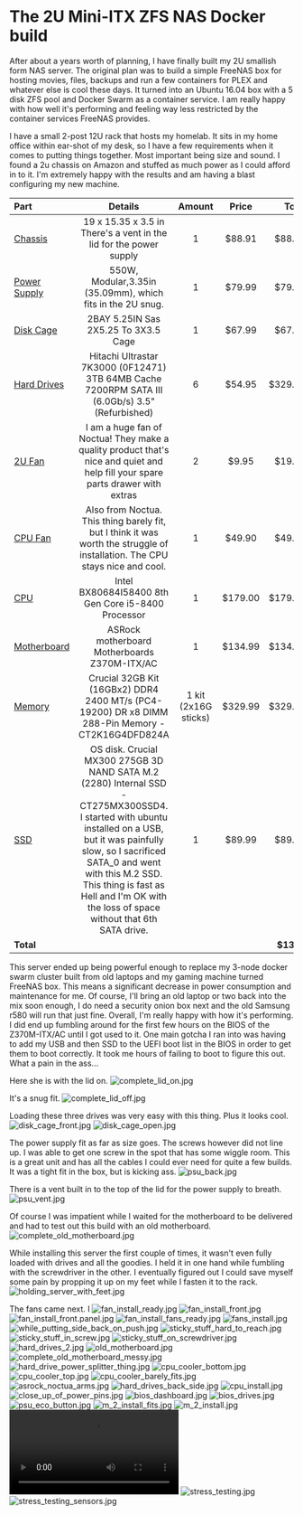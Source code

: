 # The 2U Mini-ITX ZFS NAS Docker build

After about a years worth of planning, I have finally built my 2U smallish form NAS server.  The original plan was to build a simple FreeNAS box for hosting movies, files, backups and run a few containers for PLEX and whatever else is cool these days.  It turned into an Ubuntu 16.04 box with a 5 disk ZFS pool and Docker Swarm as a container service.  I am really happy with how well it's performing and feeling way less restricted by the container services FreeNAS provides.

I have a small 2-post 12U rack that hosts my homelab.  It sits in my home office within ear-shot of my desk, so I have a few requirements when it comes to putting things together.  Most important being size and sound.  I found a 2u chassis on Amazon and stuffed as much power as I could afford in to it.  I'm extremely happy with the results and am having a blast configuring my new machine.

| Part        |                       Details                         |  Amount  |  Price  | Total |
|:----------- |:-----------------------------------------------------:|:--------:|:-------:| -----:|
| [Chassis](https://www.amazon.com/gp/product/B00A7NBO6E/ref=oh_aui_detailpage_o00_s00?ie=UTF8&psc=1) | 19 x 15.35 x 3.5 in There's a vent in the lid for the power supply | 1 | $88.91 | $88.91 |
| [Power Supply](https://www.amazon.com/gp/product/B01LWTS2UL/ref=oh_aui_detailpage_o05_s00?ie=UTF8&psc=1) | 550W, Modular,3.35in (35.09mm), which fits in the 2U snug. | 1 | $79.99 | $79.99 |
| [Disk Cage](https://www.amazon.com/gp/product/B004IMKTUW/ref=oh_aui_detailpage_o07_s01?ie=UTF8&psc=1) | 2BAY 5.25IN Sas 2X5.25 To 3X3.5 Cage | 1 | $67.99 | $67.99 |
| [Hard Drives](https://www.amazon.com/gp/product/B075G1N6MH/ref=oh_aui_detailpage_o06_s00?ie=UTF8&psc=1) | Hitachi Ultrastar 7K3000 (0F12471) 3TB 64MB Cache 7200RPM SATA III (6.0Gb/s) 3.5" (Refurbished) | 6 | $54.95 | $329.70 |
| [2U Fan](https://www.amazon.com/gp/product/B00KF7MVI2/ref=oh_aui_detailpage_o03_s00?ie=UTF8&psc=1) | I am a huge fan of Noctua!  They make a quality product that's nice and quiet and help fill your spare parts drawer with extras | 2 | $9.95 | $19.90 |
| [CPU Fan](https://www.amazon.com/gp/product/B075SF5QQ8/ref=oh_aui_detailpage_o02_s01?ie=UTF8&psc=1) | Also from Noctua.  This thing barely fit, but I think it was worth the struggle of installation.  The CPU stays nice and cool. | 1 | $49.90 | $49.90 |
| [CPU](https://www.amazon.com/gp/product/B0759FGJ3Q/ref=od_aui_detailpages00?ie=UTF8&psc=1) | Intel BX80684I58400 8th Gen Core i5-8400 Processor | 1 | $179.00 | $179.00 |
| [Motherboard](https://www.amazon.com/gp/product/B07638L88W/ref=od_aui_detailpages01?ie=UTF8&psc=1) | ASRock motherboard Motherboards Z370M-ITX/AC | 1 | $134.99 | $134.99 |
| [Memory](https://www.amazon.com/gp/product/B019FRCQAK/ref=oh_aui_detailpage_o01_s00?ie=UTF8&psc=1) | Crucial 32GB Kit (16GBx2) DDR4 2400 MT/s (PC4-19200) DR x8 DIMM 288-Pin Memory - CT2K16G4DFD824A | 1 kit (2x16G sticks) | $329.99 | $329.99 |
| [SSD](https://www.amazon.com/gp/product/B01IAGSDJ0/ref=oh_aui_detailpage_o00_s00?ie=UTF8&psc=1) | OS disk. Crucial MX300 275GB 3D NAND SATA M.2 (2280) Internal SSD - CT275MX300SSD4.  I started with ubuntu installed on a USB, but it was painfully slow, so I sacrificed SATA_0 and went with this M.2 SSD.  This thing is fast as Hell and I'm OK with the loss of space without that 6th SATA drive. | 1 | $89.99 | $89.99 |
|**Total**||||**$1370**|

This server ended up being powerful enough to replace my 3-node docker swarm cluster built from old laptops and my gaming machine turned FreeNAS box.  This means a significant decrease in power consumption and maintenance for me.  Of course, I'll bring an old laptop or two back into the mix soon enough, I do need a security onion box next and the old Samsung r580 will run that just fine.  Overall, I'm really happy with how it's performing.  I did end up fumbling around for the first few hours on the BIOS of the Z370M-ITX/AC until I got used to it.  One main gotcha I ran into was having to add my USB and then SSD to the UEFI boot list in the BIOS in order to get them to boot correctly.  It took me hours of failing to boot to figure this out.  What a pain in the ass...

Here she is with the lid on.
![complete_lid_on.jpg](https://github.com/jahrik/home_lab/blob/master/ghost/images/2u_shredder/complete_lid_on.jpg?raw=true)

It's a snug fit.
![complete_lid_off.jpg](https://github.com/jahrik/home_lab/blob/master/ghost/images/2u_shredder/complete_lid_off.jpg?raw=true)

Loading these three drives was very easy with this thing.  Plus it looks cool.
![disk_cage_front.jpg](https://github.com/jahrik/home_lab/blob/master/ghost/images/2u_shredder/disk_cage_front.jpg?raw=true)
![disk_cage_open.jpg](https://github.com/jahrik/home_lab/blob/master/ghost/images/2u_shredder/disk_cage_open.jpg?raw=true)

The power supply fit as far as size goes.  The screws however did not line up.  I was able to get one screw in the spot that has some wiggle room.  This is a great unit and has all the cables I could ever need for quite a few builds.  It was a tight fit in the box, but is kicking ass.
![psu_back.jpg](https://github.com/jahrik/home_lab/blob/master/ghost/images/2u_shredder/psu_back.jpg?raw=true)

There is a vent built in to the top of the lid for the power supply to breath.
![psu_vent.jpg](https://github.com/jahrik/home_lab/blob/master/ghost/images/2u_shredder/psu_vent.jpg?raw=true)

Of course I was impatient while I waited for the motherboard to be delivered and had to test out this build with an old motherboard.
![complete_old_motherboard.jpg](https://github.com/jahrik/home_lab/blob/master/ghost/images/2u_shredder/complete_old_motherboard.jpg?raw=true)

While installing this server the first couple of times, it wasn't even fully loaded with drives and all the goodies.  I held it in one hand while fumbling with the screwdriver in the other.  I eventually figured out I could save myself some pain by propping it up on my feet while I fasten it to the rack.
![holding_server_with_feet.jpg](https://github.com/jahrik/home_lab/blob/master/ghost/images/2u_shredder/holding_server_with_feet.jpg?raw=true)

The fans came next.  I 
![fan_install_ready.jpg](https://github.com/jahrik/home_lab/blob/master/ghost/images/2u_shredder/fan_install_ready.jpg?raw=true)
![fan_install_front.jpg](https://github.com/jahrik/home_lab/blob/master/ghost/images/2u_shredder/fan_install_front.jpg?raw=true)
![fan_install_front.panel.jpg](https://github.com/jahrik/home_lab/blob/master/ghost/images/2u_shredder/fan_install_front.panel.jpg?raw=true)
![fan_install_fans_ready.jpg](https://github.com/jahrik/home_lab/blob/master/ghost/images/2u_shredder/fan_install_fans_ready.jpg?raw=true)
![fans_install.jpg](https://github.com/jahrik/home_lab/blob/master/ghost/images/2u_shredder/fans_install.jpg?raw=true)
![while_putting_side_back_on_push.jpg](https://github.com/jahrik/home_lab/blob/master/ghost/images/2u_shredder/while_putting_side_back_on_push.jpg?raw=true)
![sticky_stuff_hard_to_reach.jpg](https://github.com/jahrik/home_lab/blob/master/ghost/images/2u_shredder/sticky_stuff_hard_to_reach.jpg?raw=true)
![sticky_stuff_in_screw.jpg](https://github.com/jahrik/home_lab/blob/master/ghost/images/2u_shredder/sticky_stuff_in_screw.jpg?raw=true)
![sticky_stuff_on_screwdriver.jpg](https://github.com/jahrik/home_lab/blob/master/ghost/images/2u_shredder/sticky_stuff_on_screwdriver.jpg?raw=true)
![hard_drives_2.jpg](https://github.com/jahrik/home_lab/blob/master/ghost/images/2u_shredder/hard_drives_2.jpg?raw=true)
![old_motherboard.jpg](https://github.com/jahrik/home_lab/blob/master/ghost/images/2u_shredder/old_motherboard.jpg?raw=true)
![complete_old_motherboard_messy.jpg](https://github.com/jahrik/home_lab/blob/master/ghost/images/2u_shredder/complete_old_motherboard_messy.jpg?raw=true)
![hard_drive_power_splitter_thing.jpg](https://github.com/jahrik/home_lab/blob/master/ghost/images/2u_shredder/hard_drive_power_splitter_thing.jpg?raw=true)
![cpu_cooler_bottom.jpg](https://github.com/jahrik/home_lab/blob/master/ghost/images/2u_shredder/cpu_cooler_bottom.jpg?raw=true)
![cpu_cooler_top.jpg](https://github.com/jahrik/home_lab/blob/master/ghost/images/2u_shredder/cpu_cooler_top.jpg?raw=true)
![cpu_cooler_barely_fits.jpg](https://github.com/jahrik/home_lab/blob/master/ghost/images/2u_shredder/cpu_cooler_barely_fits.jpg?raw=true)
![asrock_noctua_arms.jpg](https://github.com/jahrik/home_lab/blob/master/ghost/images/2u_shredder/asrock_noctua_arms.jpg?raw=true)
![hard_drives_back_side.jpg](https://github.com/jahrik/home_lab/blob/master/ghost/images/2u_shredder/hard_drives_back_side.jpg?raw=true)
![cpu_install.jpg](https://github.com/jahrik/home_lab/blob/master/ghost/images/2u_shredder/cpu_install.jpg?raw=true)
![close_up_of_power_pins.jpg](https://github.com/jahrik/home_lab/blob/master/ghost/images/2u_shredder/close_up_of_power_pins.jpg?raw=true)
![bios_dashboard.jpg](https://github.com/jahrik/home_lab/blob/master/ghost/images/2u_shredder/bios_dashboard.jpg?raw=true)
![bios_drives.jpg](https://github.com/jahrik/home_lab/blob/master/ghost/images/2u_shredder/bios_drives.jpg?raw=true)
![psu_eco_button.jpg](https://github.com/jahrik/home_lab/blob/master/ghost/images/2u_shredder/psu_eco_button.jpg?raw=true)
![m_2_install_fits.jpg](https://github.com/jahrik/home_lab/blob/master/ghost/images/2u_shredder/m_2_install_fits.jpg?raw=true)
![m_2_install.jpg](https://github.com/jahrik/home_lab/blob/master/ghost/images/2u_shredder/m_2_install.jpg?raw=true)
![power_it_on.mov](https://github.com/jahrik/home_lab/blob/master/ghost/images/2u_shredder/power_it_on.mov?raw=true)
![stress_testing.jpg](https://github.com/jahrik/home_lab/blob/master/ghost/images/2u_shredder/stress_testing.jpg?raw=true)
![stress_testing_sensors.jpg](https://github.com/jahrik/home_lab/blob/master/ghost/images/2u_shredder/stress_testing_sensors.jpg?raw=true)
